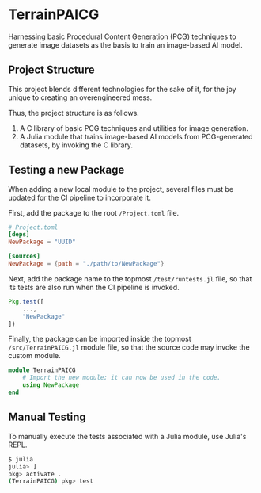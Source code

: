 # TerrainPAICG
Harnessing basic Procedural Content Generation (PCG) techniques to generate image datasets as the basis to train an image-based AI model.

## Project Structure

This project blends different technologies for the sake of it, for the joy unique to creating an overengineered mess.

Thus, the project structure is as follows.
1. A C library of basic PCG techniques and utilities for image generation.
2. A Julia module that trains image-based AI models from PCG-generated datasets, by invoking the C library.

## Testing a new Package

When adding a new local module to the project, several files must be updated for the CI pipeline to incorporate it.

First, add the package to the root `/Project.toml` file.

```toml
# Project.toml
[deps]
NewPackage = "UUID"

[sources]
NewPackage = {path = "./path/to/NewPackage"}
```

Next, add the package name to the topmost `/test/runtests.jl` file, so that its tests are also run when the CI pipeline is invoked.

```julia
Pkg.test([
    ...,
    "NewPackage"
])
```

Finally, the package can be imported inside the topmost `/src/TerrainPAICG.jl` module file, so that the source code may invoke the custom module.

```julia
module TerrainPAICG
    # Import the new module; it can now be used in the code.
    using NewPackage
end
```


## Manual Testing

To manually execute the tests associated with a Julia module, use Julia's REPL.

```sh
$ julia
julia> ]
pkg> activate .
(TerrainPAICG) pkg> test
```
